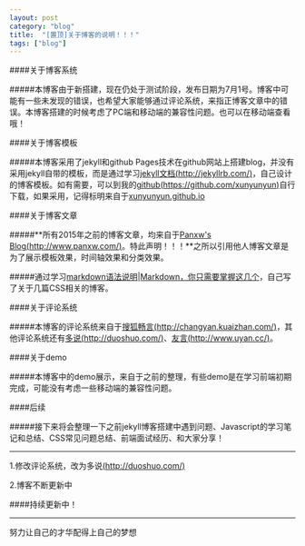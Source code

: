 ```yaml
---
layout: post
category: "blog"
title:  "[置顶]关于博客的说明！！！"
tags: ["blog"]
---
```


####关于博客系统

#####本博客由于新搭建，现在仍处于测试阶段，发布日期为7月1号。博客中可能有一些未发现的错误，也希望大家能够通过评论系统，来指正博客文章中的错误。本博客搭建的时候考虑了PC端和移动端的兼容性问题。也可以在移动端查看哦！


####关于博客模板

#####本博客采用了jekyll和github Pages技术在github网站上搭建blog，并没有采用jekyll自带的模板，而是通过学习[jekyll文档(http://jekyllrb.com/)](http://jekyllrb.com/)，自己设计的博客模板。如有需要，可以到我的[github(https://github.com/xunyunyun)](https://github.com/xunyunyun)自行下载，如果采用，记得标明来自于[xunyunyun.github.io](http://xunyunyun.github.io)


####关于博客文章

#####**所有2015年之前的博客文章，均来自于[Panxw's Blog(http://www.panxw.com/)](http://www.panxw.com/)。特此声明！！！**之所以引用他人博客文章是为了展示模板效果，时间轴效果和分类效果。

#####通过学习[markdown语法说明](http://wowubuntu.com/markdown/index.html)|[Markdown，你只需要掌握这几个](https://www.zybuluo.com/AntLog/note/63228#171-%E8%AF%B4%E6%98%8E)，自己写了关于几篇CSS相关的博客。


####关于评论系统

#####本博客的评论系统来自于[搜狐畅言(http://changyan.kuaizhan.com/)](http://changyan.kuaizhan.com/)，其他评论系统还有[多说(http://duoshuo.com/)](http://duoshuo.com/)、[友言(http://www.uyan.cc/)](http://www.uyan.cc/)。


####关于demo

#####本博客中的demo展示，来自于之前的整理，有些demo是在学习前端初期完成，可能没有考虑一些移动端的兼容性问题。


####后续

#####接下来将会整理一下之前jekyll博客搭建中遇到问题、Javascript的学习笔记和总结、CSS常见问题总结、前端面试经历、和大家分享！





---


1.修改评论系统，改为多说[(http://duoshuo.com/)](http://duoshuo.com/)

2.博客不断更新中


####持续更新中！

---
<p class="sentence">
努力让自己的才华配得上自己的梦想
</p>
